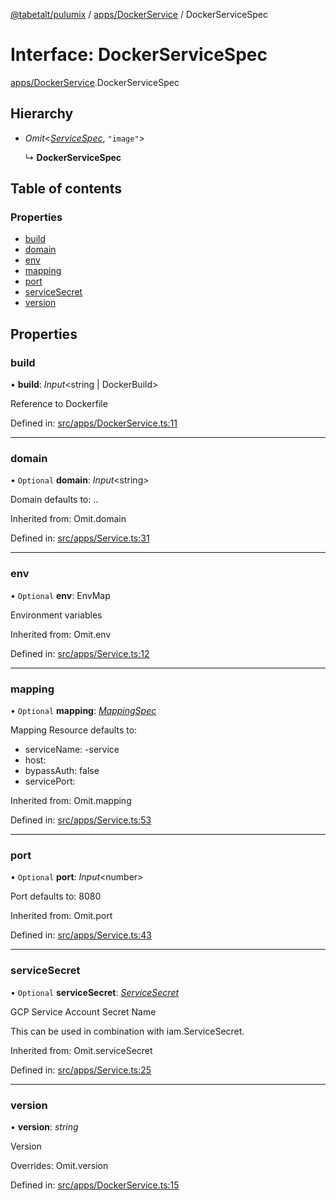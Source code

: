 [@tabetalt/pulumix](../README.md) / [apps/DockerService](../modules/apps_dockerservice.md) / DockerServiceSpec

# Interface: DockerServiceSpec

[apps/DockerService](../modules/apps_dockerservice.md).DockerServiceSpec

## Hierarchy

- *Omit*<[*ServiceSpec*](apps_service.servicespec.md), ``"image"``\>

  ↳ **DockerServiceSpec**

## Table of contents

### Properties

- [build](apps_dockerservice.dockerservicespec.md#build)
- [domain](apps_dockerservice.dockerservicespec.md#domain)
- [env](apps_dockerservice.dockerservicespec.md#env)
- [mapping](apps_dockerservice.dockerservicespec.md#mapping)
- [port](apps_dockerservice.dockerservicespec.md#port)
- [serviceSecret](apps_dockerservice.dockerservicespec.md#servicesecret)
- [version](apps_dockerservice.dockerservicespec.md#version)

## Properties

### build

• **build**: *Input*<string \| DockerBuild\>

Reference to Dockerfile

Defined in: [src/apps/DockerService.ts:11](https://github.com/tabetalt/pulumix/blob/7c7cd7b/src/apps/DockerService.ts#L11)

___

### domain

• `Optional` **domain**: *Input*<string\>

Domain
defaults to: <name>.<mayor-version>.<default-domain>

Inherited from: Omit.domain

Defined in: [src/apps/Service.ts:31](https://github.com/tabetalt/pulumix/blob/7c7cd7b/src/apps/Service.ts#L31)

___

### env

• `Optional` **env**: EnvMap

Environment variables

Inherited from: Omit.env

Defined in: [src/apps/Service.ts:12](https://github.com/tabetalt/pulumix/blob/7c7cd7b/src/apps/Service.ts#L12)

___

### mapping

• `Optional` **mapping**: [*MappingSpec*](ambassador_mapping.mappingspec.md)

Mapping Resource
defaults to:
 - serviceName: <name>-service
 - host: <domain>
 - bypassAuth: false
 - servicePort: <port>

Inherited from: Omit.mapping

Defined in: [src/apps/Service.ts:53](https://github.com/tabetalt/pulumix/blob/7c7cd7b/src/apps/Service.ts#L53)

___

### port

• `Optional` **port**: *Input*<number\>

Port
defaults to: 8080

Inherited from: Omit.port

Defined in: [src/apps/Service.ts:43](https://github.com/tabetalt/pulumix/blob/7c7cd7b/src/apps/Service.ts#L43)

___

### serviceSecret

• `Optional` **serviceSecret**: [*ServiceSecret*](../classes/iam_servicesecret.servicesecret.md)

GCP Service Account Secret Name

This can be used in combination with iam.ServiceSecret.

Inherited from: Omit.serviceSecret

Defined in: [src/apps/Service.ts:25](https://github.com/tabetalt/pulumix/blob/7c7cd7b/src/apps/Service.ts#L25)

___

### version

• **version**: *string*

Version

Overrides: Omit.version

Defined in: [src/apps/DockerService.ts:15](https://github.com/tabetalt/pulumix/blob/7c7cd7b/src/apps/DockerService.ts#L15)

